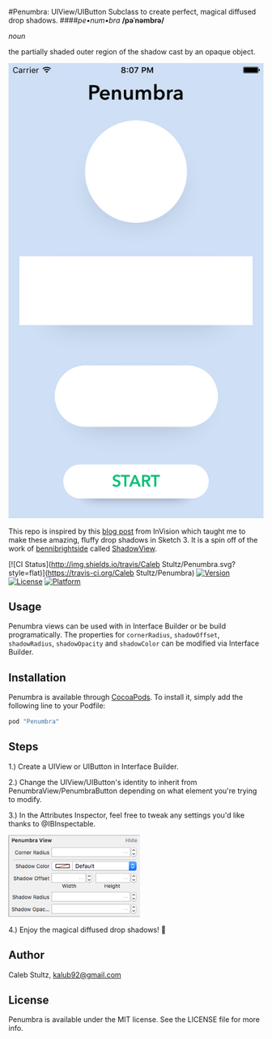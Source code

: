 #Penumbra: UIView/UIButton Subclass to create perfect, magical diffused drop shadows.
####*pe•num•bra*
**/pəˈnəmbrə/**

*noun*

the partially shaded outer region of the shadow cast by an opaque object.

![Screenshot](https://github.com/kalub92/Penumbra/blob/master/Screenshot.png)

This repo is inspired by this [blog post](http://blog.invisionapp.com/how-to-make-the-perfect-diffused-drop-shadow/) from InVision which taught me to make these amazing, fluffy drop shadows in Sketch 3. It is a spin off of the work of [bennibrightside](https://github.com/bennibrightside) called [ShadowView](https://github.com/bennibrightside/ShadowView).


[![CI Status](http://img.shields.io/travis/Caleb Stultz/Penumbra.svg?style=flat)](https://travis-ci.org/Caleb Stultz/Penumbra)
[![Version](https://img.shields.io/cocoapods/v/Penumbra.svg?style=flat)](http://cocoapods.org/pods/Penumbra)
[![License](https://img.shields.io/cocoapods/l/Penumbra.svg?style=flat)](http://cocoapods.org/pods/Penumbra)
[![Platform](https://img.shields.io/cocoapods/p/Penumbra.svg?style=flat)](http://cocoapods.org/pods/Penumbra)

## Usage

Penumbra views can be used with in Interface Builder or be build programatically. The properties for `cornerRadius`, `shadowOffset`, `shadowRadius`, `shadowOpacity` and `shadowColor` can be modified via Interface Builder.

## Installation

Penumbra is available through [CocoaPods](http://cocoapods.org). To install
it, simply add the following line to your Podfile:

```ruby
pod "Penumbra"
```

## Steps

1.) Create a UIView or UIButton in Interface Builder.

2.) Change the UIView/UIButton's identity to inherit from PenumbraView/PenumbraButton depending on what element you're trying to modify.

3.) In the Attributes Inspector, feel free to tweak any settings you'd like thanks to @IBInspectable.

![Screenshot](https://github.com/kalub92/Penumbra/blob/master/@IBInspectable.png)

4.) Enjoy the magical diffused drop shadows! 🔮

## Author

Caleb Stultz, kalub92@gmail.com

## License

Penumbra is available under the MIT license. See the LICENSE file for more info.
